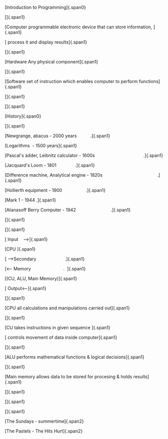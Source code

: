 ---
---

[Introduction to Programming]{.span0}

[]{.span1}

[Computer programmable electronic device that can store information,
]{.span1}

[ process it and display results]{.span1}

[]{.span1}

[Hardware Any physical component]{.span1}

[]{.span1}

[Software set of instruction which enables computer to perform
functions]{.span1}

[]{.span1}

[]{.span1}

[History]{.span0}

[]{.span1}

[Newgrange, abacus - 2000 years           .]{.span1}

[Logarithms  - 1500 years]{.span1}

[Pascal\'s adder, Leibnitz calculator - 1600s
                                      .]{.span1}

[Jacquard\'s Loom - 1801               .]{.span1}

[Difference machine, Analytical engine - 1820s
                                           .]{.span1}

[Hollierth equipment - 1900                   .]{.span1}

[Mark 1 - 1944 .]{.span1}

[Atanasoff Berry Computer - 1942                            .]{.span1}

[]{.span1}

[]{.span1}

[ Input    \--\>]{.span1}

[CPU ]{.span1}

[ \--\>Secondary                       .]{.span1}

[\<\-- Memory                          .  ]{.span1}

[(CU, ALU, Main Memory)]{.span1}

[ Output\<\--]{.span1}

[]{.span1}

[CPU all calculations and manipulations carried out]{.span1}

[]{.span1}

[CU takes instructions in given sequence ]{.span1}

[ controls movement of data inside computer]{.span1}

[]{.span1}

[ALU performs mathematical functions & logical decisions]{.span1}

[]{.span1}

[Main memory allows data to be stored for procesing & holds
results]{.span1}

[]{.span1}

[]{.span1}

[]{.span1}

[The Sundays - summertime]{.span2}

[The Pastels - The Hits Hurt]{.span2}
